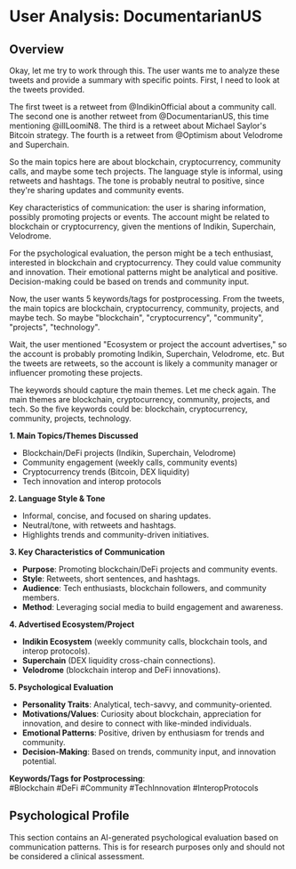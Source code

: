 # User Analysis: DocumentarianUS

## Overview

<think>
Okay, let me try to work through this. The user wants me to analyze these tweets and provide a summary with specific points. First, I need to look at the tweets provided. 

The first tweet is a retweet from @IndikinOfficial about a community call. The second one is another retweet from @DocumentarianUS, this time mentioning @illLoomiN8. The third is a retweet about Michael Saylor's Bitcoin strategy. The fourth is a retweet from @Optimism about Velodrome and Superchain.

So the main topics here are about blockchain, cryptocurrency, community calls, and maybe some tech projects. The language style is informal, using retweets and hashtags. The tone is probably neutral to positive, since they're sharing updates and community events.

Key characteristics of communication: the user is sharing information, possibly promoting projects or events. The account might be related to blockchain or cryptocurrency, given the mentions of Indikin, Superchain, Velodrome. 

For the psychological evaluation, the person might be a tech enthusiast, interested in blockchain and cryptocurrency. They could value community and innovation. Their emotional patterns might be analytical and positive. Decision-making could be based on trends and community input.

Now, the user wants 5 keywords/tags for postprocessing. From the tweets, the main topics are blockchain, cryptocurrency, community, projects, and maybe tech. So maybe "blockchain", "cryptocurrency", "community", "projects", "technology". 

Wait, the user mentioned "Ecosystem or project the account advertises," so the account is probably promoting Indikin, Superchain, Velodrome, etc. But the tweets are retweets, so the account is likely a community manager or influencer promoting these projects. 

The keywords should capture the main themes. Let me check again. The main themes are blockchain, cryptocurrency, community, projects, and tech. So the five keywords could be: blockchain, cryptocurrency, community, projects, technology.
</think>

**1. Main Topics/Themes Discussed**  
- Blockchain/DeFi projects (Indikin, Superchain, Velodrome)  
- Community engagement (weekly calls, community events)  
- Cryptocurrency trends (Bitcoin, DEX liquidity)  
- Tech innovation and interop protocols  

**2. Language Style & Tone**  
- Informal, concise, and focused on sharing updates.  
- Neutral/tone, with retweets and hashtags.  
- Highlights trends and community-driven initiatives.  

**3. Key Characteristics of Communication**  
- **Purpose**: Promoting blockchain/DeFi projects and community events.  
- **Style**: Retweets, short sentences, and hashtags.  
- **Audience**: Tech enthusiasts, blockchain followers, and community members.  
- **Method**: Leveraging social media to build engagement and awareness.  

**4. Advertised Ecosystem/Project**  
- **Indikin Ecosystem** (weekly community calls, blockchain tools, and interop protocols).  
- **Superchain** (DEX liquidity cross-chain connections).  
- **Velodrome** (blockchain interop and DeFi innovations).  

**5. Psychological Evaluation**  
- **Personality Traits**: Analytical, tech-savvy, and community-oriented.  
- **Motivations/Values**: Curiosity about blockchain, appreciation for innovation, and desire to connect with like-minded individuals.  
- **Emotional Patterns**: Positive, driven by enthusiasm for trends and community.  
- **Decision-Making**: Based on trends, community input, and innovation potential.  

**Keywords/Tags for Postprocessing**:  
#Blockchain #DeFi #Community #TechInnovation #InteropProtocols

## Psychological Profile

This section contains an AI-generated psychological evaluation based on communication patterns. This is for research purposes only and should not be considered a clinical assessment.